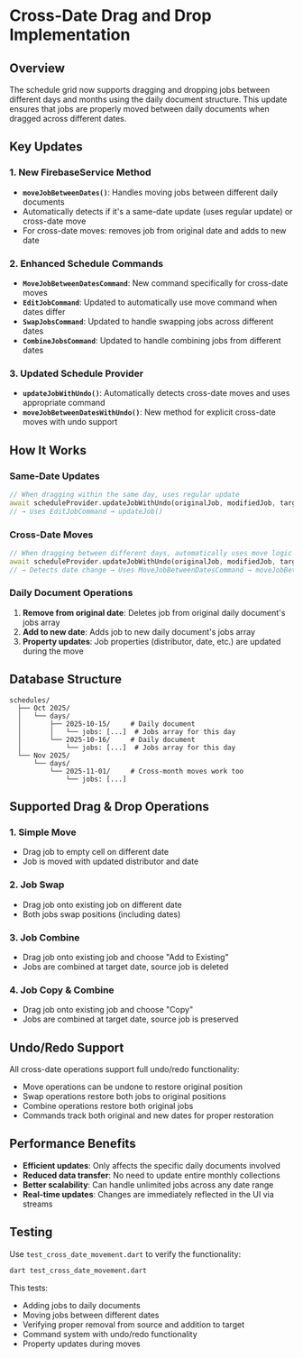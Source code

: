 # Cross-Date Drag and Drop Implementation

## Overview

The schedule grid now supports dragging and dropping jobs between different days and months using the daily document structure. This update ensures that jobs are properly moved between daily documents when dragged across different dates.

## Key Updates

### 1. New FirebaseService Method

- **`moveJobBetweenDates()`**: Handles moving jobs between different daily documents
- Automatically detects if it's a same-date update (uses regular update) or cross-date move
- For cross-date moves: removes job from original date and adds to new date

### 2. Enhanced Schedule Commands

- **`MoveJobBetweenDatesCommand`**: New command specifically for cross-date moves
- **`EditJobCommand`**: Updated to automatically use move command when dates differ
- **`SwapJobsCommand`**: Updated to handle swapping jobs across different dates
- **`CombineJobsCommand`**: Updated to handle combining jobs from different dates

### 3. Updated Schedule Provider

- **`updateJobWithUndo()`**: Automatically detects cross-date moves and uses appropriate command
- **`moveJobBetweenDatesWithUndo()`**: New method for explicit cross-date moves with undo support

## How It Works

### Same-Date Updates

```dart
// When dragging within the same day, uses regular update
await scheduleProvider.updateJobWithUndo(originalJob, modifiedJob, targetDate);
// → Uses EditJobCommand → updateJob()
```

### Cross-Date Moves

```dart
// When dragging between different days, automatically uses move logic
await scheduleProvider.updateJobWithUndo(originalJob, modifiedJob, targetDate);
// → Detects date change → Uses MoveJobBetweenDatesCommand → moveJobBetweenDates()
```

### Daily Document Operations

1. **Remove from original date**: Deletes job from original daily document's jobs array
2. **Add to new date**: Adds job to new daily document's jobs array
3. **Property updates**: Job properties (distributor, date, etc.) are updated during the move

## Database Structure

```
schedules/
  ├── Oct 2025/
  │   └── days/
  │       ├── 2025-10-15/     # Daily document
  │       │   └── jobs: [...]  # Jobs array for this day
  │       └── 2025-10-16/     # Daily document
  │           └── jobs: [...]  # Jobs array for this day
  └── Nov 2025/
      └── days/
          └── 2025-11-01/     # Cross-month moves work too
              └── jobs: [...]
```

## Supported Drag & Drop Operations

### 1. Simple Move

- Drag job to empty cell on different date
- Job is moved with updated distributor and date

### 2. Job Swap

- Drag job onto existing job on different date
- Both jobs swap positions (including dates)

### 3. Job Combine

- Drag job onto existing job and choose "Add to Existing"
- Jobs are combined at target date, source job is deleted

### 4. Job Copy & Combine

- Drag job onto existing job and choose "Copy"
- Jobs are combined at target date, source job is preserved

## Undo/Redo Support

All cross-date operations support full undo/redo functionality:

- Move operations can be undone to restore original position
- Swap operations restore both jobs to original positions
- Combine operations restore both original jobs
- Commands track both original and new dates for proper restoration

## Performance Benefits

- **Efficient updates**: Only affects the specific daily documents involved
- **Reduced data transfer**: No need to update entire monthly collections
- **Better scalability**: Can handle unlimited jobs across any date range
- **Real-time updates**: Changes are immediately reflected in the UI via streams

## Testing

Use `test_cross_date_movement.dart` to verify the functionality:

```bash
dart test_cross_date_movement.dart
```

This tests:

- Adding jobs to daily documents
- Moving jobs between different dates
- Verifying proper removal from source and addition to target
- Command system with undo/redo functionality
- Property updates during moves
